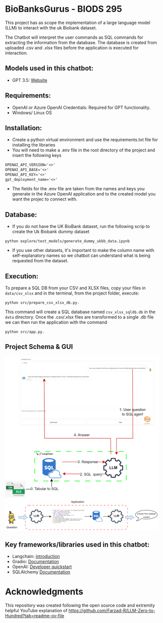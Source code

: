 # BioBanksGurus - BIODS 295
This project has as scope the implementation of a large language model (LLM) to interact with the uk Biobank dataset.

The Chatbot will interpret the user commands as SQL commands for extracting the information from the database. The database is created from uploaded .csv and .xlsx files before the application is executed for interaction.   



## Models used in this chatbot:
- GPT 3.5: [Website](https://platform.openai.com/docs/models)

## Requirements: 
- OpenAI or Azure OpenAI Credentials: Required for GPT functionality.
- Windows/ Linux OS

## Installation:
- Create a python virtual environment and use the requirements.txt file for installing the libraries
- You will need to make a .env file in the root directory of the project and insert the following keys 
```
OPENAI_API_VERSION='<>'
OPENAI_API_BASE='<>'
OPENAI_API_KEY='<>'
gpt_deployment_name='<>'
```
- The fields for the .env file are taken from the names and keys you generate in the Azure OpenAI application and to the created model you want the projec to connect with. 

## Database:
- If you do not have the UK BioBank dataset, run the following scrip to create the Uk Biobank dummy dataset 
```
python explore/test_models/generate_dummy_ukbb_data.ipynb
```
- If you use other datasets, it's important to make the column name with self-explanatory names so we chatbot can understand what is being requested from the dataset. 

## Execution:
To prepare a SQL DB from your CSV and XLSX files, copy your files in `data/csv_xlsx` and in the terminal, from the project folder, execute:
```
python src/prepare_csv_xlsx_db.py.
```
This command will create a SQL database named `csv_xlsx_sqldb.db` in the `data` directory.
Once the .csv/.xlsx files are transformed to a single .db file we can then run the application with the command 
```
python src/app.py.
```

## Project Schema & GUI
<div align="center">
  <img src="images/chat_schema-workflow.png" alt="Schema">
</div>

<div align="center">
  <img src="images/chat_schema.png" alt="ChatBot UI">
</div>

## Key frameworks/libraries used in this chatbot:
- Langchain: [introduction](https://python.langchain.com/docs/get_started/introduction)
- Gradio: [Documentation](https://www.gradio.app/docs/interface)
- OpenAI: [Developer quickstart](https://platform.openai.com/docs/quickstart?context=python)
- SQLAlchemy [Documentation](https://www.sqlalchemy.org/)

# Acknowledgments 
This repository was created following the open source code and extremity helpful YouTube explanation of https://github.com/Farzad-R/LLM-Zero-to-Hundred?tab=readme-ov-file